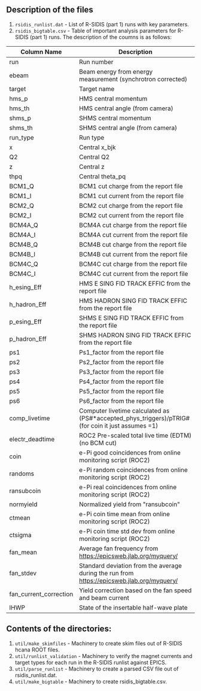 ## Description of the files
1. `rsidis_runlist.dat` - List of R-SIDIS (part 1) runs with key parameters.
2. `rsidis_bigtable.csv` - Table of important analysis parameters for R-SIDIS (part 1) runs. The description of the coumns is as follows:

| Column Name               | Description                                                                    |
|---------------------------|--------------------------------------------------------------------------------|
| run                       | Run number                                                                     |
| ebeam                     | Beam energy from energy measurement (synchrotron corrected)                   |
| target                    | Target name                                                                    |
| hms_p                     | HMS central momentum                                                           |
| hms_th                    | HMS central angle (from camera)                                               |
| shms_p                    | SHMS central momentum                                                          |
| shms_th                   | SHMS central angle (from camera)                                              |
| run_type                  | Run type                                                                       |
| x                         | Central x_bjk                                                                  |
| Q2                        | Central Q2                                                                     |
| z                         | Central z                                                                      |
| thpq                      | Central theta_pq                                                               |
| BCM1_Q                   | BCM1 cut charge from the report file                                           |
| BCM1_I                   | BCM1 cut current from the report file                                          |
| BCM2_Q                   | BCM2 cut charge from the report file                                           |
| BCM2_I                   | BCM2 cut current from the report file                                          |
| BCM4A_Q                  | BCM4A cut charge from the report file                                          |
| BCM4A_I                  | BCM4A cut current from the report file                                         |
| BCM4B_Q                  | BCM4B cut charge from the report file                                          |
| BCM4B_I                  | BCM4B cut current from the report file                                         |
| BCM4C_Q                  | BCM4C cut charge from the report file                                          |
| BCM4C_I                  | BCM4C cut current from the report file                                         |
| h_esing_Eff              | HMS E SING FID TRACK EFFIC from the report file                               |
| h_hadron_Eff             | HMS HADRON SING FID TRACK EFFIC from the report file                          |
| p_esing_Eff              | SHMS E SING FID TRACK EFFIC from the report file                              |
| p_hadron_Eff             | SHMS HADRON SING FID TRACK EFFIC from the report file                         |
| ps1                       | Ps1_factor from the report file                                               |
| ps2                       | Ps2_factor from the report file                                               |
| ps3                       | Ps3_factor from the report file                                               |
| ps4                       | Ps4_factor from the report file                                               |
| ps5                       | Ps5_factor from the report file                                               |
| ps6                       | Ps6_factor from the report file                                               |
| comp_livetime             | Computer livetime calculated as (PS#*accepted_phys_triggers)/pTRIG# (for coin it just assumes =1) |
| electr_deadtime          | ROC2 Pre-scaled total live time (EDTM) (no BCM cut)                         |
| coin                      | e-Pi good coincidences from online monitoring script (ROC2)                   |
| randoms                   | e-Pi random coincidences from online monitoring script (ROC2)                 |
| ransubcoin               | e-Pi real coincidences from online monitoring script (ROC2)                   |
| normyield                | Normalized yield from "ransubcoin"                                            |
| ctmean                   | e-Pi coin time mean from online monitoring script (ROC2)                      |
| ctsigma                  | e-Pi coin time std dev from online monitoring script (ROC2)                   |
| fan_mean                 | Average fan frequency from https://epicsweb.jlab.org/myquery/                 |
| fan_stdev                | Standard deviation from the average during the run from https://epicsweb.jlab.org/myquery/ |
| fan_current_correction    | Yield correction based on the fan speed and beam current                      |
| IHWP                     | State of the insertable half-wave plate                                      |

## Contents of the directories:
1. `util/make_skimfiles` - Machinery to create skim files out of R-SIDIS hcana ROOT files.
2. `util/runlist_validation` - Machinery to verify the magnet currents and target types for each run in the R-SIDIS runlist against EPICS.
3. `util/parse_runlist` - Machinery to create a parsed CSV file out of rsidis_runlist.dat.
4. `util/make_bigtable` - Machinery to create rsidis_bigtable.csv.
